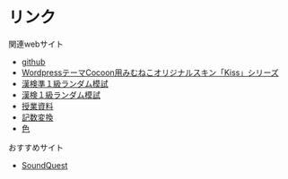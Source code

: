 # リンク
関連webサイト
- [github](https://github.com/mimneko)
- [WordpressテーマCocoon用みむねこオリジナルスキン「Kiss」シリーズ](https://mimneko.github.io/Kiss-Skins/)
- [漢検準１級ランダム模試](https://mimneko.github.io/kanken-semi1/)
- [漢検１級ランダム模試](https://mimneko.github.io/kanken-1/)
- [授業資料](https://mimneko.github.io/classroom/)
- [記数変換](https://mimneko.github.io/radix/)
- [色](https://mimneko.github.io/color/)

おすすめサイト
- [SoundQuest](https://soundquest.jp/quest/)
